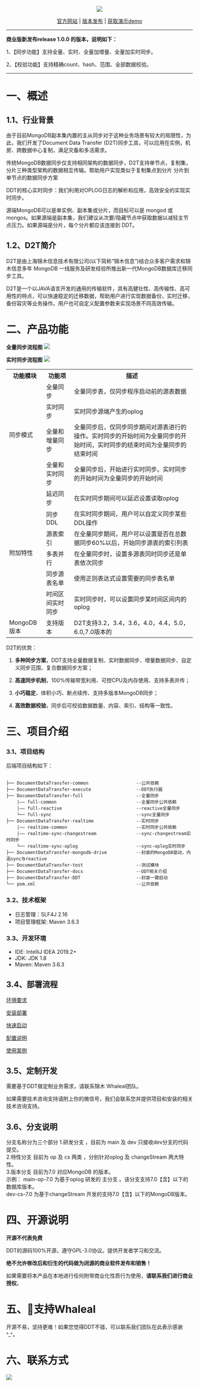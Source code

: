 

<div align="center">

![](./docs/imgs/600-l.png)


[官方网站](https://whaleal.com/)  |  [版本发布](https://github.com/whaleal/DocumentDataTransfer/releases)  |  [获取演示demo](https://docs.whaleal.com/guide/zh-hans/documentDataTransfer/)

</div>

<p></p>
<p></p>
<p></p>
<p></p>

---

****商业版新发布release 1.0.0 的版本，说明如下：****

1、【同步功能】支持全量、实时、全量加增量、全量加实时同步。

2、【校验功能】支持精确count、hash、范围、全部数据校验。

---

# 一、概述

## 1.1、行业背景

由于目前MongoDB副本集内置的主从同步对于这种业务场景有较大的局限性，为此，我们开发了Document  Data Transfer (D2T)同步工具，可以应用在实例，机房、跨数据中心复制，满足灾备和多活需求。

传统MongoDB数据同步仅支持相同架构的数据同步，D2T支持单节点，复制集，分片三种类型架构的数据相互传输。帮助用户实现类似于复制集点到分片 分片到单节点的数据同步方案

DDT的核心实时同步：我们利用对OPLOG日志的解析和应用，高效安全的实现实时同步。

源端MongoDB可以是单实例、副本集或分片，而目标可以是 mongod 或 mongos。如果源端是副本集，我们建议从次要/隐藏节点中获取数据以减轻主节点压力。如果源端是分片，每个分片都应该连接到 DDT。
## 1.2、D2T简介

D2T是由上海锦木信息技术有限公司(以下简称“锦木信息”)结合众多客户需求和锦木信息多年 MongoDB 一线服务及研发经验所推出新一代MongoDB数据库迁移同步工具。

D2T是一个以JAVA语言开发的通用的传输软件，具有高健壮性、高传输性、高可用性的特点，可以快速稳定的迁移数据，帮助用户进行实现数据备份，实时迁移，备份容灾等业务操作。用户也可自定义配置参数来实现场景不同高效传输。

# 二、产品功能

**全量同步流程图**
![](./docs/imgs/img_10.png)

**实时同步流程图**
 ![](./docs/imgs/img_9.png)

<table>
  <tr>
    <th>功能模块</th>
    <th>功能项</th>
    <th>描述</th>
  </tr>
  <tr>
    <td rowspan="4">同步模式</td>
    <td>全量同步</td>
    <td>全量同步表，仅同步程序启动前的源表数据</td>
  </tr>
  <tr>
    <td>实时同步</td>
    <td>实时同步源端产生的oplog</td>
  </tr>
  <tr>
    <td>全量和增量同步</td>
    <td>全量同步后，仅同步同步期间对源表进行的操作。实时同步的开始时间为全量同步的开始时间，实时同步的结束时间为全量同步的结束时间</td>
  </tr>
  <tr>
    <td>全量和实时同步</td>
    <td>全量同步后，开始进行实时同步。实时同步的开始时间为全量同步的开始时间</td>
  </tr>
  <tr>
    <td rowspan="6">附加特性</td>
    <td>延迟同步</td>
    <td>在实时同步期间可以延迟设置读取oplog</td>
  </tr>
  <tr>
    <td>同步DDL</td>
    <td>在实时同步期间，用户可以自定义同步某些DDL操作</td>
  </tr>
  <tr>
    <td>源表索引</td>
    <td>在全量同步期间，用户可以设置是否在总数据同步60%以后，开始同步源表的索引列表</td>
  </tr>
  <tr>
    <td>多表并行</td>
    <td>在全量同步时，设置多源表同时同步还是单表依次同步</td>
  </tr>
  <tr>
    <td>同步源表名单</td>
    <td>使用正则表达式设置需要的同步表名单</td>
  </tr>
  <tr>
    <td>时间区间实时同步</td>
    <td>实时同步时，可以设置同步某时间区间内的oplog</td>
  </tr>
  <tr>
    <td >MongoDB版本</td>
    <td>支持版本</td>
    <td>D2T支持3.2，3.4，3.6，4.0，4.4，5.0，6.0,7.0版本的</td>
  </tr>
</table>




D2T的优势：

1. **多种同步方案**，DDT支持全量数据复制、实时数据同步、增量数据同步、自定义同步范围、复合数据同步方案；

2. **高速同步机制**，100%传输带宽利用、可控CPU及内存使用、支持多表并传；

3. **小巧稳定**，体积小巧、断点续传、支持多版本MongoDB同步；

4. **高效数据校验**，同步后可校验数据数量、内容、索引、结构等一致性。

# 三、项目介绍

### 3.1、项目结构



后端项目结构如下：

```

├── DocumentDataTransfer-common                  --公共依赖
├── DocumentDataTransfer-execute                 --DDT执行器
├── DocumentDataTransfer-full                    --全量同步
    |—— full-common                              --全量同步公共依赖   
    |—— full-reactive                            --reactive全量同步
    └── full-sync                                --sync全量同步
├── DocumentDataTransfer-realtime                --实时同步
    |—— realtime-common                          --实时同步公共依赖      
    |—— realtime-sync-changestream               --sync-changestream实时同步
    └── realtime-sync-oplog                      --sync-oplog实时同步    
├── DocumentDataTransfer-mongodb-drive           --封装的MongoDB驱动，内涵sync与reactive
├── DocumentDataTransfer-test                    --测试模块
├── DocumentDataTransfer-docs                    --DDT相关介绍
├── DocumentDataTransfer-DDT                     --封装一键启动
└── pom.xml                                      --公共依赖
```


### 3.2、技术框架

- 日志管理：SLF4J 2.16
- 项目管理框架: Maven 3.6.3


### 3.3、开发环境

- IDE: IntelliJ IDEA 2019.2+
- JDK: JDK 1.8
- Maven: Maven 3.6.3


## 3.4、部署流程

[环境要求](https://docs.whaleal.com/guide/zh-hans/documentDataTransfer/Install/Requirements.html)

[安装部署](https://docs.whaleal.com/guide/zh-hans/documentDataTransfer/Install/Installation.html)

[快速启动](https://docs.whaleal.com/guide/zh-hans/documentDataTransfer/Install/QuickStart.html)

[配置说明](https://docs.whaleal.com/guide/zh-hans/documentDataTransfer/Install/Configuring.html)

[使用案例](https://docs.whaleal.com/guide/zh-hans/documentDataTransfer/Usecase/FunctionalTest.html)

## 3.5、定制开发

需要基于DDT做定制业务需求，请联系锦木 Whaleal团队。

如果需要技术咨询支持请附上你的微信号，我们会联系您并提供项目和安装的相关技术咨询支持。

## 3.6、分支说明
分支名称分为三个部分 
1.研发分支 ，目前为 main  及 dev 只接收dev分支的代码提交。  
2.特性分支 目前为 op  及 cs  两类 ，分别针对oplog 及 changeStream 两大特性。  
3.版本分支 目前为7.0 对应MongoDB 的版本。  
示例： main-op-7.0 为基于oplog 研发的 主分支 。该分支支持7.0【含】以下的数据库版本。  
dev-cs-7.0  为基于changeStream 开发的支持7.0【含】以下的MongoDB版本。



# 四、开源说明

**开源不代表免费**

DDT的源码100%开源，遵守GPL-3.0协议。提供开发者学习和交流。

**绝不允许修改后和衍生的代码做为闭源的商业软件发布和销售！**

如果需要将本产品在本地进行任何附带商业化性质行为使用，**请联系我们进行商业授权**。

# 五、💪支持Whaleal

开源不易，坚持更难！如果您觉得DDT不错，可以联系我们团队在此表示感谢^_^。


# 六、联系方式

![](./docs/imgs/wechat.png)

[comment]: <> (当前我们接受来自于**微信**、**支付宝**的捐赠，请在捐赠时备注自己的昵称或附言。)

[comment]: <> (您的捐赠将用于支付该项目的一些费用支出，并激励开发者们以便更好的推动项目的发展。)

[comment]: <> (<div align=center><img src="wechatimag.png" width="1000"  align=center /></div>)
